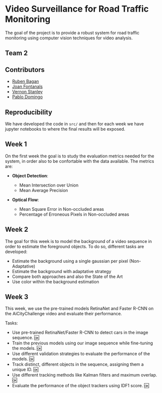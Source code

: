 # Video Surveillance for Road Traffic Monitoring

The goal of the project is to provide a robust system for road traffic monitoring using computer vision techniques for video analysis. 

## Team 2
## Contributors
* [Ruben Bagan](https://github.com/rbagan)
* [Joan Fontanals](https://github.com/JoanFM)
* [Vernon Stanley](https://github.com/drkztan)
* [Pablo Domingo](https://github.com/paudom)

## Reproducibility

We have developed the code in `src/` and then for each week we have jupyter notebooks to where the final results will be exposed.

## Week 1

On the first week the goal is to study the evaluation metrics needed for the system, in order also to be confortable with the data available. The metrics are:

* **Object Detection**:
 	* Mean Intersection over Union
    * Mean Average Precision

* **Optical Flow**:
    * Mean Square Error in Non-occluded areas
    * Percentage of Erroneous Pixels in Non-occluded areas

## Week 2

The goal for this week is to model the background of a video sequence in order to estimate the foreground objects.
To do so, different tasks are developed:

* Estimate the background using a single gaussian per pixel (Non-Adaptative)
* Estimate the background with adaptative strategy
* Compare both approaches and also the State of the Art
* Use color within the background estimation

## Week 3 

This week, we use the pre-trained models RetinaNet and Faster R-CNN on the AiCityChallenge video and evaluate their performance.

Tasks:
* Use pre-trained RetinaNet/Faster R-CNN to detect cars in the image sequence.      🆗
* Train the previous models using our image sequence while fine-tuning the models.  🆗
* Use different validation strategies to evaluate the performance of the models.    🆗
* Track distinct, different objects in the sequence, assigning them a unique ID.    🆗
* Use different tracking methods like Kalman filters and maximum overlap.           🆗
* Evaluate the performance of the object trackers using IDF1 score.                 🆗